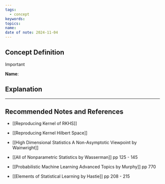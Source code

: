 ```yaml
---
tags:
  - concept
keywords: 
topics: 
name: 
date of note: 2024-11-04
---
```


## Concept Definition

>[!important]
>**Name**: 



## Explanation





-----------
##  Recommended Notes and References


- [[Reproducing Kernel of RKHS]]
- [[Reproducing Kernel Hilbert Space]]



- [[High Dimensional Statistics A Non-Asymptotic Viewpoint by Wainwright]]
- [[All of Nonparametric Statistics by Wasserman]] pp 125 - 145
- [[Probabilistic Machine Learning Advanced Topics by Murphy]] pp 770
- [[Elements of Statistical Learning by Hastie]] pp 208 - 215